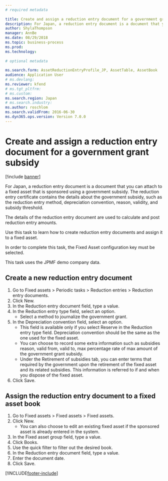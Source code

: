 ```yaml
--- 
# required metadata 
 
title: Create and assign a reduction entry document for a government grant subsidy
description: For Japan, a reduction entry document is a document that you can attach to a fixed asset that is sponsored using a government subsidy. 
author: ShylaThompson
manager: AnnBe 
ms.date: 08/29/2018
ms.topic: business-process 
ms.prod:  
ms.technology:  
 
# optional metadata 
 
ms.search.form: AssetReductionEntryProfile_JP, AssetTable, AssetBook   
audience: Application User 
# ms.devlang:  
ms.reviewer: kfend
# ms.tgt_pltfrm:  
# ms.custom:  
ms.search.region: Japan
# ms.search.industry: 
ms.author: roschlom
ms.search.validFrom: 2016-06-30 
ms.dyn365.ops.version: Version 7.0.0 
---
```

# Create and assign a reduction entry document for a government grant subsidy

[!include [banner](../../includes/banner.md)]

For Japan, a reduction entry document is a document that you can attach to a fixed asset that is sponsored using a government subsidy. The reduction entry certificate contains the details about the government subsidy, such as the reduction entry method, depreciation convention, reason, validity, and subsidy threshold.



The details of the reduction entry document are used to calculate and post reduction entry amounts.



Use this task to learn how to create reduction entry documents and assign it to a fixed asset.



In order to complete this task, the Fixed Asset configuration key must be selected.



This task uses the JPMF demo company data.


## Create a new reduction entry document
1. Go to Fixed assets > Periodic tasks > Reduction entries > Reduction entry documents.
2. Click New.
3. In the Reduction entry document field, type a value.
4. In the Reduction entry type field, select an option.
    * Select a method to journalize the government grant.  
5. In the Depreciation convention field, select an option.
    * This field is available only if you select Reserve in the Reduction entry type field.     Depreciation convention should be the same as the one used for the fixed asset.  
    * You can choose to record some extra information such as subsidies reason, valid from, valid to, max percentage rate of max amount of the government grant subsidy.  
    * Under the Retirement of subsidies tab, you can enter terms that required by the government upon the retirement of the fixed asset and its related subsidies. This information is referred to if and when you dispose of the fixed asset.  
6. Click Save.

## Assign the reduction entry document to a fixed asset book
1. Go to Fixed assets > Fixed assets > Fixed assets.
2. Click New.
    * You can also choose to edit an existing fixed asset if the sponsored asset is already entered in the system.  
3. In the Fixed asset group field, type a value.
4. Click Books.
5. Use the quick filter to filter out the desired book.
6. In the Reduction entry document field, type a value.
7. Enter the document date.
8. Click Save.



[!INCLUDE[footer-include](../../../includes/footer-banner.md)]